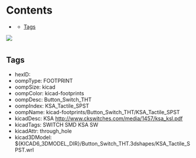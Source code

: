 



Contents
========

* [](#)
	* [Tags](#tags)
  
![][im]
# 

## Tags

- hexID: 
- oompType: FOOTPRINT
- oompSize: kicad
- oompColor: kicad-footprints
- oompDesc: Button_Switch_THT
- oompIndex: KSA_Tactile_SPST
- oompName: kicad-footprints/Button_Switch_THT/KSA_Tactile_SPST
- kicadDesc: KSA http://www.ckswitches.com/media/1457/ksa_ksl.pdf
- kicadTags: SWITCH SMD KSA SW
- kicadAttr: through_hole
- kicad3DModel: ${KICAD6_3DMODEL_DIR}/Button_Switch_THT.3dshapes/KSA_Tactile_SPST.wrl



[im]: image.png
